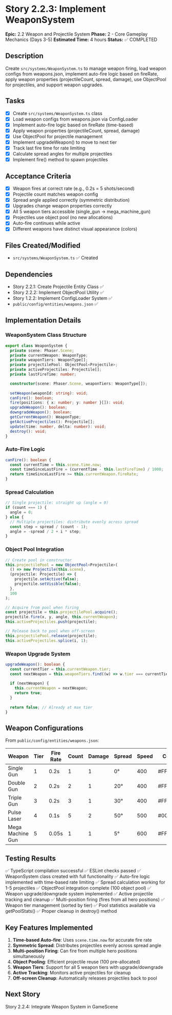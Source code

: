 # Story 2.2.3: Implement WeaponSystem

**Epic:** 2.2 Weapon and Projectile System
**Phase:** 2 - Core Gameplay Mechanics (Days 3-5)
**Estimated Time:** 4 hours
**Status:** ✅ COMPLETED

## Description
Create `src/systems/WeaponSystem.ts` to manage weapon firing, load weapon configs from weapons.json, implement auto-fire logic based on fireRate, apply weapon properties (projectileCount, spread, damage), use ObjectPool for projectiles, and support weapon upgrades.

## Tasks
- [x] Create `src/systems/WeaponSystem.ts` class
- [x] Load weapon configs from weapons.json via ConfigLoader
- [x] Implement auto-fire logic based on fireRate (time-based)
- [x] Apply weapon properties (projectileCount, spread, damage)
- [x] Use ObjectPool<Projectile> for projectile management
- [x] Implement upgradeWeapon() to move to next tier
- [x] Track last fire time for rate limiting
- [x] Calculate spread angles for multiple projectiles
- [x] Implement fire() method to spawn projectiles

## Acceptance Criteria
- [x] Weapon fires at correct rate (e.g., 0.2s = 5 shots/second)
- [x] Projectile count matches weapon config
- [x] Spread angle applied correctly (symmetric distribution)
- [x] Upgrades change weapon properties correctly
- [x] All 5 weapon tiers accessible (single_gun → mega_machine_gun)
- [x] Projectiles use object pool (no new allocations)
- [x] Auto-fire continues while active
- [x] Different weapons have distinct visual appearance (colors)

## Files Created/Modified
- `src/systems/WeaponSystem.ts` ✅ Created

## Dependencies
- Story 2.2.1: Create Projectile Entity Class ✅
- Story 2.2.2: Implement ObjectPool Utility ✅
- Story 1.2.2: Implement ConfigLoader System ✅
- `public/config/entities/weapons.json` ✅

## Implementation Details

### WeaponSystem Class Structure
```typescript
export class WeaponSystem {
  private scene: Phaser.Scene;
  private currentWeapon: WeaponType;
  private weaponTiers: WeaponType[];
  private projectilePool: ObjectPool<Projectile>;
  private activeProjectiles: Projectile[];
  private lastFireTime: number;

  constructor(scene: Phaser.Scene, weaponTiers: WeaponType[]);
  
  setWeapon(weaponId: string): void;
  canFire(): boolean;
  fire(positions: { x: number; y: number }[]): void;
  upgradeWeapon(): boolean;
  downgradeWeapon(): boolean;
  getCurrentWeapon(): WeaponType;
  getActiveProjectiles(): Projectile[];
  update(time: number, delta: number): void;
  destroy(): void;
}
```

### Auto-Fire Logic
```typescript
canFire(): boolean {
  const currentTime = this.scene.time.now;
  const timeSinceLastFire = (currentTime - this.lastFireTime) / 1000;
  return timeSinceLastFire >= this.currentWeapon.fireRate;
}
```

### Spread Calculation
```typescript
// Single projectile: straight up (angle = 0)
if (count === 1) {
  angle = 0;
} else {
  // Multiple projectiles: distribute evenly across spread
  const step = spread / (count - 1);
  angle = -spread / 2 + i * step;
}
```

### Object Pool Integration
```typescript
// Create pool in constructor
this.projectilePool = new ObjectPool<Projectile>(
  () => new Projectile(this.scene),
  (projectile: Projectile) => {
    projectile.setActive(false);
    projectile.setVisible(false);
  },
  100
);

// Acquire from pool when firing
const projectile = this.projectilePool.acquire();
projectile.fire(x, y, angle, this.currentWeapon);
this.activeProjectiles.push(projectile);

// Release back to pool when off-screen
this.projectilePool.release(projectile);
this.activeProjectiles.splice(i, 1);
```

### Weapon Upgrade System
```typescript
upgradeWeapon(): boolean {
  const currentTier = this.currentWeapon.tier;
  const nextWeapon = this.weaponTiers.find((w) => w.tier === currentTier + 1);
  
  if (nextWeapon) {
    this.currentWeapon = nextWeapon;
    return true;
  }
  
  return false; // Already at max tier
}
```

## Weapon Configurations
From `public/config/entities/weapons.json`:

| Weapon | Tier | Fire Rate | Count | Damage | Spread | Speed | Color |
|--------|------|-----------|-------|--------|--------|-------|-------|
| Single Gun | 1 | 0.2s | 1 | 1 | 0° | 400 | #FFFFFF |
| Double Gun | 2 | 0.2s | 2 | 1 | 20° | 400 | #FFFFFF |
| Triple Gun | 3 | 0.2s | 3 | 1 | 30° | 400 | #FFFFFF |
| Pulse Laser | 4 | 0.1s | 5 | 2 | 50° | 500 | #00E5FF |
| Mega Machine Gun | 5 | 0.05s | 1 | 1 | 5° | 600 | #FFEA00 |

## Testing Results
✅ TypeScript compilation successful
✅ ESLint checks passed
✅ WeaponSystem class created with full functionality
✅ Auto-fire logic implemented with time-based rate limiting
✅ Spread calculation working for 1-5 projectiles
✅ ObjectPool<Projectile> integration complete (100 object pool)
✅ Weapon upgrade/downgrade system implemented
✅ Active projectile tracking and cleanup
✅ Multi-position firing (fires from all hero positions)
✅ Weapon tier management (sorted by tier)
✅ Pool statistics available via getPoolStats()
✅ Proper cleanup in destroy() method

## Key Features Implemented
1. **Time-based Auto-fire**: Uses `scene.time.now` for accurate fire rate
2. **Symmetric Spread**: Distributes projectiles evenly across spread angle
3. **Multi-position Firing**: Can fire from multiple hero positions simultaneously
4. **Object Pooling**: Efficient projectile reuse (100 pre-allocated)
5. **Weapon Tiers**: Support for all 5 weapon tiers with upgrade/downgrade
6. **Active Tracking**: Monitors active projectiles for cleanup
7. **Off-screen Cleanup**: Automatically releases projectiles back to pool

## Next Story
Story 2.2.4: Integrate Weapon System in GameScene
